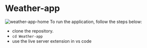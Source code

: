 # Weather-app
![weather-app-home](https://github.com/singh-ritu/Weather-app/assets/82505170/3339a9b8-1c27-49b4-9d45-8680d26f3318)
To run the application, follow the steps below:
- clone the repository.
- `cd Weather-app`
- use the live server extension in vs code
